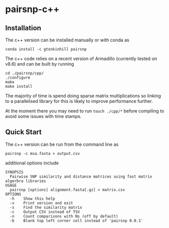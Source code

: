 # pairsnp-c++


## Installation

The c++ version can be installed manually or with conda as

```
conda install -c gtonkinhill pairsnp
```


The c++ code relies on a recent version of Armadillo (currently tested on v8.6) and can be built by running

```
cd ./pairsnp/cpp/
./configure
make
make install
```

The majority of time is spend doing sparse matrix multiplications so linking to a parallelised library for this is likely to improve performance further.

At the moment there you may need to run `touch ./cpp/*` before compiling to avoid some issues with time stamps.


## Quick Start

The c++ version can be run from the command line as

```
pairsnp -c msa.fasta > output.csv
```

additional options include

```
SYNOPSIS
  Pairwise SNP similarity and distance matrices using fast matrix algerbra libraries
USAGE
  pairsnp [options] alignment.fasta[.gz] > matrix.csv
OPTIONS
  -h	Show this help
  -v	Print version and exit
  -s	Find the similarity matrix
  -c	Output CSV instead of TSV
  -n	Count comparisons with Ns (off by default)
  -b	Blank top left corner cell instead of 'pairsnp 0.0.1'
```
